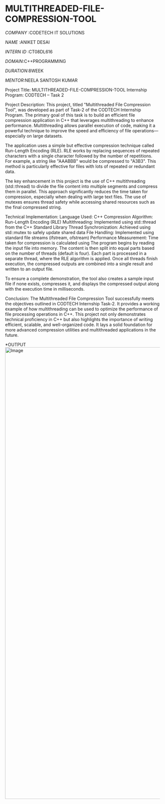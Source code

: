 # MULTITHREADED-FILE-COMPRESSION-TOOL


*COMPANY* :CODETECH IT SOLUTIONS

*NAME* :ANIKET DESAI

*INTERN ID* :CT08DL616

*DOMAIN*:C++PROGRAMMING

*DURATION*:8WEEK

*MENTOR*:NEELA SANTOSH KUMAR



Project Title: MULTITHREADED-FILE-COMPRESSION-TOOL
Internship Program: CODTECH – Task 2

Project Description:
This project, titled "Multithreaded File Compression Tool", was developed as part of Task-2 of the CODTECH Internship Program. The primary goal of this task is to build an efficient file compression application in C++ that leverages multithreading to enhance performance. Multithreading allows parallel execution of code, making it a powerful technique to improve the speed and efficiency of file operations—especially on large datasets.

The application uses a simple but effective compression technique called Run-Length Encoding (RLE). RLE works by replacing sequences of repeated characters with a single character followed by the number of repetitions. For example, a string like "AAABBB" would be compressed to "A3B3". This method is particularly effective for files with lots of repeated or redundant data.

The key enhancement in this project is the use of C++ multithreading (std::thread) to divide the file content into multiple segments and compress them in parallel. This approach significantly reduces the time taken for compression, especially when dealing with large text files. The use of mutexes ensures thread safety while accessing shared resources such as the final compressed string.

Technical Implementation:
Language Used: C++
Compression Algorithm: Run-Length Encoding (RLE)
Multithreading: Implemented using std::thread from the C++ Standard Library
Thread Synchronization: Achieved using std::mutex to safely update shared data
File Handling: Implemented using standard file streams (ifstream, ofstream)
Performance Measurement: Time taken for compression is calculated using <chrono>
The program begins by reading the input file into memory. The content is then split into equal parts based on the number of threads (default is four). Each part is processed in a separate thread, where the RLE algorithm is applied. Once all threads finish execution, the compressed outputs are combined into a single result and written to an output file.

To ensure a complete demonstration, the tool also creates a sample input file if none exists, compresses it, and displays the compressed output along with the execution time in milliseconds.

Conclusion:
The Multithreaded File Compression Tool successfully meets the objectives outlined in CODTECH Internship Task-2. It provides a working example of how multithreading can be used to optimize the performance of file processing operations in C++. This project not only demonstrates technical proficiency in C++ but also highlights the importance of writing efficient, scalable, and well-organized code. It lays a solid foundation for more advanced compression utilities and multithreaded applications in the future.


*OUTPUT
<img width="1470" alt="Image" src="https://github.com/user-attachments/assets/4a048836-1cdd-4307-b5f1-7de67228b2ce" />

